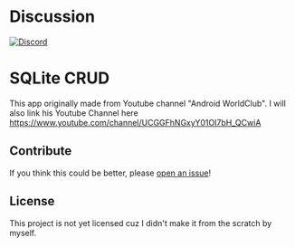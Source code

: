 # Discussion

[![Discord](https://img.shields.io/discord/475789330380488707?color=blueviolet&label=discord)](https://discord.gg/TShJwGx)

# SQLite CRUD

This app originally made from Youtube channel "Android WorldClub". I will also link his Youtube Channel here
https://www.youtube.com/channel/UCGGFhNGxyY01OI7bH_QCwiA

## Contribute

If you think this could be better, please [open an issue](https://github.com/xecteus/Sqlite_CRUD/issues/new)!

## License

This project is not yet licensed cuz I didn't make it from the scratch by myself.
